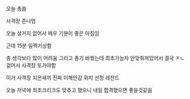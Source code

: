 오늘 총쏨

사격장 존나멈

오늘 설거지 없어서 매우 기분이 좋은 아침임 

근데 15분 일찍기상함 

총 생각보다 많이 어려움 그리고 총기 바꿨는데 최초가늠자 안맞춰져있어서 결국 ㅈㄴ 걸어서 사격장 또가야함

이거 사격장 지은새끼 진짜 이해안감 위치 선정 레전드

오늘 저녁에 최초크리크도 맞추고 했으니 내일 합격했으면 좋을것같음

